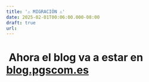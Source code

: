 ```yaml
---
title: '⚠️ MIGRACIÓN ⚠️'
date: 2025-02-01T00:06:00.000-08:00
draft: true
url: 
---
```


 Ahora el blog va a estar en [blog.pgscom.es](http://blog.pgscom.es)
====================================================================